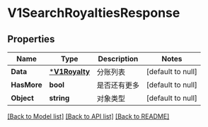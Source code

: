 # V1SearchRoyaltiesResponse

## Properties
Name | Type | Description | Notes
------------ | ------------- | ------------- | -------------
**Data** | [***V1Royalty**](v1Royalty.md) | 分账列表 | [default to null]
**HasMore** | **bool** | 是否还有更多 | [default to null]
**Object** | **string** | 对象类型 | [default to null]

[[Back to Model list]](../README.md#documentation-for-models) [[Back to API list]](../README.md#documentation-for-api-endpoints) [[Back to README]](../README.md)


